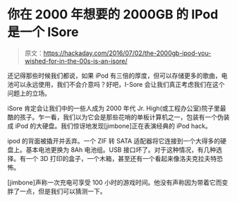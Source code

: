 # 你在 2000 年想要的 2000GB 的 IPod 是一个 ISore

> 原文：<https://hackaday.com/2016/07/02/the-2000gb-ipod-you-wished-for-in-the-00s-is-an-isore/>

还记得那些时候我们都说，如果 iPod 有三倍的厚度，但可以存储更多的歌曲，电池可以永远使用，我们不会介意吗？好吧，I-Sore 会让我们真正考虑我们在这个问题上的立场。

iSore 肯定会让我们中的一些人成为 2000 年代 Jr. High(或工程办公室)院子里最酷的孩子。乍一看，我们以为它会是那些花哨的单板计算机之一，包装有一个伪装成 iPod 的大硬盘。我们惊讶地发现[jimbone]正在表演经典的 iPod hack。

ipod 的背面被撬开并丢弃。一个 ZIF 转 SATA 适配器将它连接到一个大得多的硬盘上。基本电池更换为 8Ah 电池组。USB 接口坏了。对于这种情况，有几种选择。有一个 3D 打印的盒子，一个木箱，甚至还有一个看起来像洛夫克拉夫特恐怖。

[jimbone]声称一次充电可享受 100 小时的游戏时间。他没有声称因为带着它而变胖了一点，但是我们可以猜测一下。